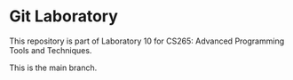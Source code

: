 # Git Laboratory

This repository is part of Laboratory 10 for CS265: Advanced Programming Tools and Techniques.

This is the main branch.
